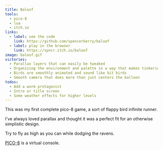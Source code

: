 ```yaml
---
title: Baloof
tools:
  - pico-8
  - lua
  - itch.io
links:
  - label: see the code
    link: https://github.com/spencerberry/baloof
  - label: play in the browser
    link: https://spncr.itch.io/baloof
image: baloof.gif
victories:
  - Parallax layers that can easily be tweaked
  - Organizing the environment and palette in a way that makes tinkering and balancing easy'
  - Birds are smoothly animated and sound like bit birds
  - Smooth camera that does more than just centers the balloon
todos:
  - Add a worm protagonist
  - Intro or title screen
  - Some weather effects for higher levels
---
```


This was my first complete pico-8 game, a sort of flappy bird infinite runner.

I've always loved parallax and thought it was a perfect fit for an otherwise simplistic design.

Try to fly as high as you can while dodging the ravens.

[PICO-8](https://www.lexaloffle.com/pico-8.php "PICO-8 Fantasy Console") is a virtual console.
